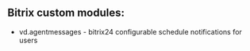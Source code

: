 ## Bitrix custom modules:

- vd.agentmessages - bitrix24 configurable schedule notifications for users
